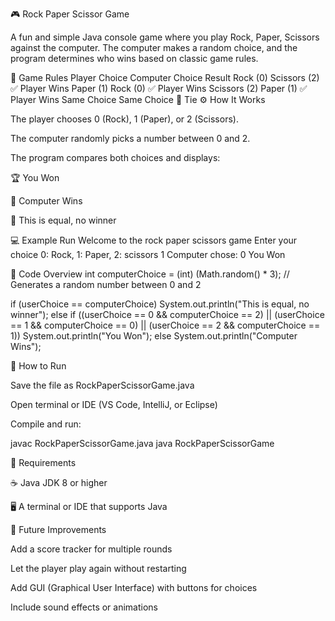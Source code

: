 🎮 Rock Paper Scissor Game






A fun and simple Java console game where you play Rock, Paper, Scissors against the computer.
The computer makes a random choice, and the program determines who wins based on classic game rules.

🧠 Game Rules
Player Choice	Computer Choice	Result
Rock (0)	Scissors (2)	✅ Player Wins
Paper (1)	Rock (0)	✅ Player Wins
Scissors (2)	Paper (1)	✅ Player Wins
Same Choice	Same Choice	🤝 Tie
⚙️ How It Works

The player chooses 0 (Rock), 1 (Paper), or 2 (Scissors).

The computer randomly picks a number between 0 and 2.

The program compares both choices and displays:

🏆 You Won

🤖 Computer Wins

🤝 This is equal, no winner

💻 Example Run
Welcome to the rock paper scissors game
Enter your choice
0: Rock, 1: Paper, 2: scissors
1
Computer chose: 0
You Won

🧩 Code Overview
int computerChoice = (int) (Math.random() * 3); 
// Generates a random number between 0 and 2

if (userChoice == computerChoice)
    System.out.println("This is equal, no winner");
else if ((userChoice == 0 && computerChoice == 2) ||
         (userChoice == 1 && computerChoice == 0) ||
         (userChoice == 2 && computerChoice == 1))
    System.out.println("You Won");
else
    System.out.println("Computer Wins");

🚀 How to Run

Save the file as RockPaperScissorGame.java

Open terminal or IDE (VS Code, IntelliJ, or Eclipse)

Compile and run:

javac RockPaperScissorGame.java
java RockPaperScissorGame

🧾 Requirements

☕ Java JDK 8 or higher

🖥️ A terminal or IDE that supports Java

🔮 Future Improvements

Add a score tracker for multiple rounds

Let the player play again without restarting

Add GUI (Graphical User Interface) with buttons for choices

Include sound effects or animations
